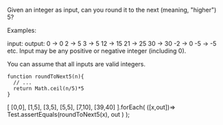 Given an integer as input, can you round it to the next (meaning, "higher") 5?

Examples:

input:    output:
0    ->   0
2    ->   5
3    ->   5
12   ->   15
21   ->   25
30   ->   30
-2   ->   0
-5   ->   -5
etc.
Input may be any positive or negative integer (including 0).

You can assume that all inputs are valid integers.
```
function roundToNext5(n){
  // ...
  return Math.ceil(n/5)*5
}
```
[
  [0,0],
  [1,5],
  [3,5],
  [5,5],
  [7,10],
  [39,40]
].forEach(
  ([x,out])=> Test.assertEquals(roundToNext5(x), out )
);
